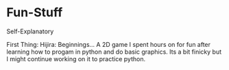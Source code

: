 # Fun-Stuff
Self-Explanatory

First Thing: Hijira: Beginnings...
A 2D game I spent hours on for fun after learning how to progam in python and do basic graphics. Its a bit finicky but I might continue working on it to practice python.
